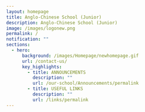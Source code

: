 ```yaml
---
layout: homepage
title: Anglo-Chinese School (Junior)
description: Anglo-Chinese School (Junior)
image: /images/logonew.png
permalink: /
notification: ""
sections:
  - hero:
      background: /images/Homepage/newhomepage.gif
      url: /contact-us/
      key_highlights:
        - title: ANNOUNCEMENTS
          description: ""
          url: /our-school/Announcements/permalink
        - title: USEFUL LINKS
          description: ""
          url: /links/permalink
---
```


